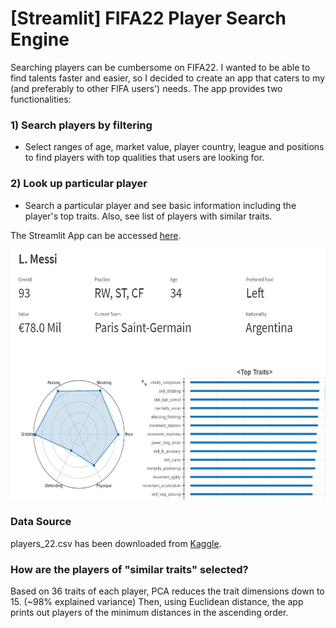 # [Streamlit] FIFA22 Player Search Engine

Searching players can be cumbersome on FIFA22. I wanted to be able to find talents faster and easier, so I decided to create an app that caters to my (and preferably to other FIFA users') needs. The app provides two functionalities:

### 1) Search players by filtering
  - Select ranges of age, market value, player country, league and positions to find players with top qualities that users are looking for.
### 2) Look up particular player 
  - Search a particular player and see basic information including the player's top traits. Also, see list of players with similar traits. 
  
The Streamlit App can be accessed [here](https://share.streamlit.io/jayhoneylee527/fifa22-playerdb/main/fifa.py).

<p align="center">
  <img src="images/messi_dash.PNG" width="600" height="400">
</p>

### Data Source
players_22.csv has been downloaded from [Kaggle](https://www.kaggle.com/stefanoleone992/fifa-22-complete-player-dataset?select=players_22.csv).

### How are the players of "similar traits" selected?

Based on 36 traits of each player, PCA reduces the trait dimensions down to 15. (~98% explained variance)
Then, using Euclidean distance, the app prints out players of the minimum distances in the ascending order. 
